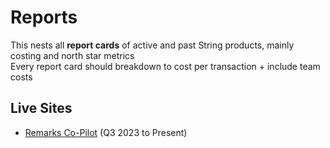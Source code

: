 # Reports
This nests all **report cards** of active and past String products, mainly costing and north star metrics<br>
Every report card should breakdown to cost per transaction + include team costs

## Live Sites
- [Remarks Co-Pilot](https://reports.string.sg/remarkscopilot) (Q3 2023 to Present)
